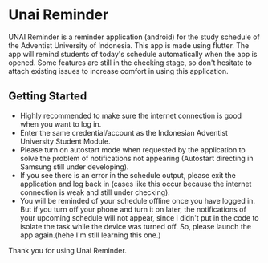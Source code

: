 # Unai Reminder

UNAI Reminder is a reminder application (android) for the study schedule of the Adventist University of Indonesia. This app is made using flutter. The app will remind students of today's schedule automatically when the app is opened. Some features are still in the checking stage, so don't hesitate to attach existing issues to increase comfort in using this application.

## Getting Started

- Highly recommended to make sure the internet connection is good when you want to log in.
- Enter the same credential/account as the Indonesian Adventist University Student Module.
- Please turn on autostart mode when requested by the application to solve the problem of notifications not appearing (Autostart directing in Samsung still under developing).
- If you see there is an error in the schedule output, please exit the application and log back in (cases like this occur because the internet connection is weak and still under checking).
- You will be reminded of your schedule offline once you have logged in. But if you turn off your phone and turn it on later, the notifications of your upcoming schedule will not appear, since i didn't put in the code to isolate the task while the device was turned off. So, please launch the app again.(hehe I'm still learning this one.)

Thank you for using Unai Reminder.
